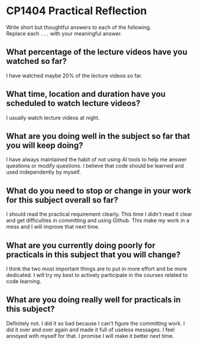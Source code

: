 # CP1404 Practical Reflection

Write short but thoughtful answers to each of the following.  
Replace each `...` with your meaningful answer.

## What percentage of the lecture videos have you watched so far?

I have watched maybe 20% of the lecture videos so far.

## What time, location and duration have you scheduled to watch lecture videos?

I usually watch lecture videos at night.

## What are you doing well in the subject so far that you will keep doing?

I have always maintained the habit of not using AI tools to help me answer questions or
modify questions. I believe that code should be learned and used independently by myself.

## What do you need to stop or change in your work for this subject overall so far?

I should read the practical requirement clearly. This time I didn't read it clear and get difficulties in 
committing and using Github. This make my work in a mess and I will improve that next time.

## What are you currently doing poorly for practicals in this subject that you will change?

I think the two most important things are to put in more effort and be more dedicated.
I will try my best to actively participate in the courses related to code learning.

## What are you doing really well for practicals in this subject?

Definitely not. I did it so bad because I can't figure the committing work. I did it over and over again 
and made it full of useless messages. I feel annoyed with myself for that. I promise I will make it better
next time.
